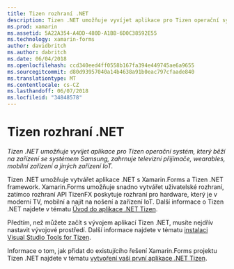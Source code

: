 ```yaml
---
title: Tizen rozhraní .NET
description: Tizen .NET umožňuje vyvíjet aplikace pro Tizen operační systém, který běží na zařízení se systémem Samsung, zahrnuje televizní přijímače, wearables, mobilní zařízení a jiných zařízení IoT.
ms.prod: xamarin
ms.assetid: 5A22A354-A4DD-480D-A1BB-6D0C38592E55
ms.technology: xamarin-forms
author: davidbritch
ms.author: dabritch
ms.date: 06/04/2018
ms.openlocfilehash: ccd340eed4ff0558b167fa394e449745ae6a9655
ms.sourcegitcommit: d80d93957040a14b4638a91b0eac797cfaade840
ms.translationtype: MT
ms.contentlocale: cs-CZ
ms.lasthandoff: 06/07/2018
ms.locfileid: "34848578"
---
```

# <a name="tizen-net"></a>Tizen rozhraní .NET

_Tizen .NET umožňuje vyvíjet aplikace pro Tizen operační systém, který běží na zařízení se systémem Samsung, zahrnuje televizní přijímače, wearables, mobilní zařízení a jiných zařízení IoT._

Tizen .NET umožňuje vytvářet aplikace .NET s Xamarin.Forms a Tizen .NET framework. Xamarin.Forms umožňuje snadno vytvářet uživatelské rozhraní, zatímco rozhraní API TizenFX poskytuje rozhraní pro hardware, který je v moderní TV, mobilní a najít na nošení a zařízení IoT. Další informace o Tizen .NET najdete v tématu [Úvod do aplikace .NET Tizen](https://developer.tizen.org/development/training/.net-application).

Předtím, než můžete začít s vývojem aplikací Tizen .NET, musíte nejdřív nastavit vývojové prostředí. Další informace najdete v tématu [instalaci Visual Studio Tools for Tizen](https://developer.tizen.org/development/visual-studio-tools-tizen/installing-visual-studio-tools-tizen).

Informace o tom, jak přidat do existujícího řešení Xamarin.Forms projektu Tizen .NET najdete v tématu [vytvoření vaší první aplikace .NET Tizen](https://developer.tizen.org/development/training/.net-application/creating-your-first-tizen-.net-application).
